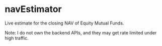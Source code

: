 # navEstimator
 Live estimate for the closing NAV of Equity Mutual Funds.

Note: I do not own the backend APIs, and they may get rate limited under high traffic.